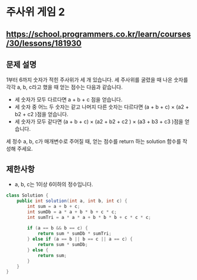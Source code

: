 # 주사위 게임 2
https://school.programmers.co.kr/learn/courses/30/lessons/181930
---
## 문제 설명
1부터 6까지 숫자가 적힌 주사위가 세 개 있습니다. 세 주사위를 굴렸을 때 나온 숫자를 각각 a, b, c라고 했을 때 얻는 점수는 다음과 같습니다.

+ 세 숫자가 모두 다르다면 a + b + c 점을 얻습니다.
+ 세 숫자 중 어느 두 숫자는 같고 나머지 다른 숫자는 다르다면 (a + b + c) × (a2 + b2 + c2 )점을 얻습니다.
+ 세 숫자가 모두 같다면 (a + b + c) × (a2 + b2 + c2 ) × (a3 + b3 + c3 )점을 얻습니다.

세 정수 a, b, c가 매개변수로 주어질 때, 얻는 점수를 return 하는 solution 함수를 작성해 주세요.

## 제한사항
+ a, b, c는 1이상 6이하의 정수입니다.
```java
class Solution {
    public int solution(int a, int b, int c) {
        int sum = a + b + c;
        int sumDb = a * a + b * b + c * c;
        int sumTri = a * a * a + b * b * b + c * c * c;
        
        if (a == b && b == c) {
            return sum * sumDb * sumTri;
        } else if (a == b || b == c || a == c) {
            return sum * sumDb;
        } else {
            return sum;
        }
    }
}
```